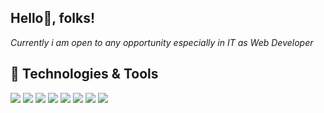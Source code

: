 <h2>Hello👋, folks!</h2>
<p><em>Currently i am open to any opportunity especially in IT as Web Developer</em></p>
<!-- <img align="right" src="https://c.tenor.com/GfSX-u7VGM4AAAAC/coding.gif" width="250px" style="margin-top:1rem;" /> -->

## 🔧 Technologies & Tools
![](https://img.shields.io/badge/Editor-Visual_Studio_Code-blue?style=flat&logo=visual-studio-code&logoColor=white)
![](https://img.shields.io/badge/PHP-8.0-informational?style=flat&logo=php&logoColor=white&color=777bb4)
![](https://img.shields.io/badge/Laravel-10.x-red?style=flat&logo=laravel&logoColor=white)
![](https://img.shields.io/badge/JavaScript-ES6-yellow?style=flat&logo=javascript&logoColor=white)
![](https://img.shields.io/badge/React-17.0.2-blue?style=flat&logo=react&logoColor=white)
![](https://img.shields.io/badge/Angular-12-red?style=flat&logo=angular&logoColor=white)
![](https://img.shields.io/badge/MySQL-8.0-blue?style=flat&logo=mysql&logoColor=white)
![](https://img.shields.io/badge/PostgreSQL-14-blue?style=flat&logo=postgresql&logoColor=white)

<!--
## &#x1f4c8; GitHub Stats
[![Top Langs](https://github-readme-stats.vercel.app/api?username=asepsyafnur&token=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&theme=tokyonight&show_icons=true)](https://github.com/asepsyafnur)
[![Top Langs](https://github-readme-stats-git-masterrstaa-rickstaa.vercel.app/api/top-langs/?username=asepsyafnur&theme=tokyonight&show_icons=true)](https://github.com/asepsyafnur/github-readme-stats)


**asepsyafnur/asepsyafnur** is a ✨ _special_ ✨ repository because its `README.md` (this file) appears on your GitHub profile.

Here are some ideas to get you started:

- 🔭 I’m currently working on ...
- 🌱 I’m currently learning ...
- 👯 I’m looking to collaborate on ...
- 🤔 I’m looking for help with ...
- 💬 Ask me about ...
- 📫 How to reach me: ...
- 😄 Pronouns: ...
- ⚡ Fun fact: ...
-->
